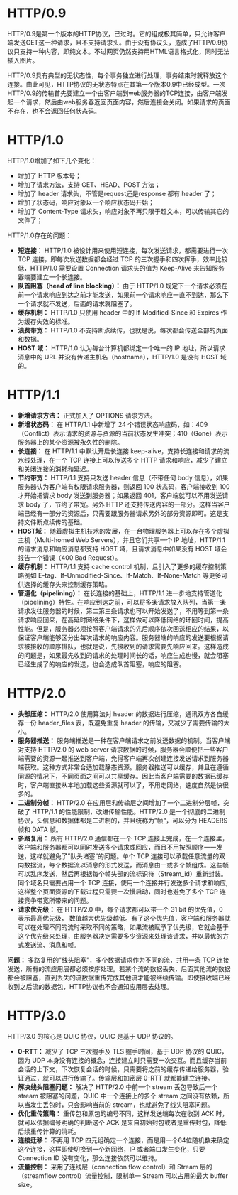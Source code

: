 # HTTP/0.9

HTTP/0.9是第一个版本的HTTP协议，已过时。它的组成极其简单，只允许客户端发送GET这一种请求，且不支持请求头。由于没有协议头，造成了HTTP/0.9协议只支持一种内容，即纯文本。不过网页仍然支持用HTML语言格式化，同时无法插入图片。

HTTP/0.9具有典型的无状态性，每个事务独立进行处理，事务结束时就释放这个连接。由此可见，HTTP协议的无状态特点在其第一个版本0.9中已经成型。一次HTTP/0.9的传输首先要建立一个由客户端到web服务器的TCP连接，由客户端发起一个请求，然后由web服务器返回页面内容，然后连接会关闭。如果请求的页面不存在，也不会返回任何状态码。

# HTTP/1.0

HTTP/1.0增加了如下几个变化：

* 增加了 HTTP 版本号；
* 增加了请求方法，支持 GET、HEAD、POST 方法；
* 增加了 header 请求头，不管是request还是response 都有 header 了；
* 增加了状态码，响应对象以一个响应状态码开始；
* 增加了 Content-Type 请求头，响应对象不再只限于超文本，可以传输其它的文件了；

HTTP/1.0存在的问题：

* **短连接：** HTTP/1.0 被设计用来使用短连接，每次发送请求，都需要进行一次 TCP 连接，即每次发送数据都会经过 TCP 的三次握手和四次挥手，效率比较低，HTTP/1.0 需要设置 Connection 请求头的值为 Keep-Alive 来告知服务器端要建立一个长连接。
* **队首阻塞（head of line blocking）：** 由于 HTTP/1.0 规定下一个请求必须在前一个请求响应到达之前才能发送，如果前一个请求响应一直不到达，那么下一个请求就不发送，后面的请求就阻塞了。
* **缓存机制：** HTTP/1.0 只使用 header 中的 If-Modified-Since 和 Expires 作为缓存失效的标准。
* **浪费带宽：** HTTP/1.0 不支持断点续传，也就是说，每次都会传送全部的页面和数据。
* **HOST 域：** HTTP/1.0 认为每台计算机都绑定一个唯一的 IP 地址，所以请求消息中的 URL 并没有传递主机名（hostname），HTTP/1.0 是没有 HOST 域的。

# HTTP/1.1

* **新增请求方法：** 正式加入了 OPTIONS 请求方法。
* **新增状态码：** 在 HTTP/1.1 中新增了 24 个错误状态响应码，如：409（Conflict）表示请求的资源与资源的当前状态发生冲突；410（Gone）表示服务器上的某个资源被永久性的删除。
* **长连接：** 在 HTTP/1.1 中默认开启长连接 keep-alive，支持长连接和请求的流水线处理，在一个 TCP 连接上可以传送多个 HTTP 请求和响应，减少了建立和关闭连接的消耗和延迟。
* **节约带宽：** HTTP/1.1 支持只发送 header 信息（不带任何 body 信息），如果服务器认为客户端有权限请求服务器，则返回 100 状态码，客户端接收到 100 才开始把请求 body 发送到服务器；如果返回 401，客户端就可以不用发送请求 body 了，节约了带宽。另外 HTTP 还支持传送内容的一部分。这样当客户端已经有一部分的资源后，只需要跟服务器请求另外的部分资源即可。这是支持文件断点续传的基础。
* **HOST域：** 随着虚拟主机技术的发展，在一台物理服务器上可以存在多个虚拟主机（Multi-homed Web Servers），并且它们共享一个 IP 地址，HTTP/1.1 的请求消息和响应消息都支持 HOST 域，且请求消息中如果没有 HOST 域会报告一个错误（400 Bad Request）。
* **缓存机制：** HTTP/1.1 支持 cache control 机制，且引入了更多的缓存控制策略例如 E-tag、If-Unmodified-Since、If-Match、If-None-Match 等更多可供选择的缓存头来控制缓存策略。
* **管道化（pipelining）：** 在长连接的基础上，HTTP/1.1 进一步地支持管道化（pipelining）特性。在响应到达之前，可以将多条请求放入队列，当第一条请求发往服务器的时候，第二第三条请求也可以开始发送了，不用等到第一条请求响应回来，在高延时网络条件下，这样做可以降低网络的环回时间，提高性能。但是，服务器必须按照客户端请求的先后顺序依次回送相应的结果，以保证客户端能够区分出每次请求的响应内容。服务器端的响应的发送要根据请求被接收的顺序排队，也就是说，先接收到的请求需要先响应回来。这样造成的问题是，如果最先收到的请求的处理时间长的话，响应生成也慢，就会阻塞已经生成了的响应的发送，也会造成队首阻塞，响应的阻塞。

# HTTP/2.0

* **头部压缩：** HTTP/2.0 使用算法对 header 的数据进行压缩，通讯双方各自缓存一份 header_files 表，既避免重复 header 的传输，又减少了需要传输的大小。
* **服务器推送：** 服务端推送是一种在客户端请求之前发送数据的机制。当客户端对支持 HTTP/2.0 的 web server 请求数据的时候，服务器会顺便把一些客户端需要的资源一起推送到客户端，免得客户端再次创建连接发送请求到服务器端获取。这种方式非常合适加载静态资源。服务器推送可以缓存，并且在遵循同源的情况下，不同页面之间可以共享缓存。因此当客户端需要的数据已缓存时，客户端直接从本地加载这些资源就可以了，不用走网络，速度自然是快很多的。
* **二进制分帧：** HTTP/2.0 在应用层和传输层之间增加了一个二进制分层帧，突破了 HTTP/1.1 的性能限制，改进传输性能。HTTP/2.0 是一个彻底的二进制协议，头信息和数据体都是二进制的，并且统称为”帧“，可以分为 HEADERS 帧和 DATA 帧。
* **多路复用：** 所有 HTTP/2.0 通信都在一个 TCP 连接上完成，在一个连接里，客户端和服务器都可以同时发送多个请求或回应，而且不用按照顺序一一发送，这样就避免了”队头堵塞“的问题。单个 TCP 连接可以承载任意流量的双向数据流，每个数据流以消息的形式发送，而消息由一或多个帧组成。这些帧可以乱序发送，然后再根据每个帧头部的流标识符（Stream_id）重新封装。同个域名只需要占用一个 TCP 连接，使用一个连接并行发送多个请求和响应,这样整个页面资源的下载过程只需要一次慢启动，同时也避免了多个 TCP 连接竞争带宽所带来的问题。
* **请求优先级：** 在 HTTP/2.0 中，每个请求都可以带一个 31 bit 的优先值，0 表示最高优先级， 数值越大优先级越低。有了这个优先值，客户端和服务器就可以在处理不同的流时采取不同的策略，如果流被赋予了优先级，它就会基于这个优先级来处理，由服务器决定需要多少资源来处理该请求，并以最优的方式发送流、消息和帧。

**问题：** 多路复用的"线头阻塞"，多个数据请求作为不同的流，共用一条 TCP 连接发送，所有的流应用层都必须按序处理。若某个流的数据丢失，后面其他流的数据都会被阻塞，直到丢失的流数据重传完成其他流才能被继续传输。即使接收端已经收到之后流的数据包，HTTP协议也不会通知应用层去处理。

# HTTP/3.0

HTTP/3.0 的核心是 QUIC 协议，QUIC 是基于 UDP 协议的。

* **0-RTT：** 减少了 TCP 三次握手及 TLS 握手时间，基于 UDP 协议的 QUIC，因为 UDP 本身没有连接的概念，连接建立时只需要一次交互。而且缓存当前会话的上下文，下次恢复会话的时候，只需要将之前的缓存传递给服务器，验证通过，就可以进行传输了。传输层和加密层 0-RTT 就都能建立连接。
* **解决线头阻塞问题：** 解决了 HTTP/2.0 中前一个 stream 丢包导致后一个 stream 被阻塞的问题，QUIC 中一个连接上的多个 stream 之间没有依赖，所以当发生丢包时，只会影响当前的 stream，也就避免了线头阻塞问题。
* **优化重传策略：** 重传包和原包的编号不同，这样发送端每次在收到 ACK 时，就可以依据编号明确的判断这个 ACK 是来自初始封包或者是重传封包，降低后续重传计算的消耗。
* **连接迁移：** 不再用 TCP 四元组确定一个连接，而是用一个64位随机数来确定这个连接，这样即使切换到一个新网络，IP 或者端口发生变化，只要 Connection ID 没有变化，那么连接依然可以维持。
* **流量控制：** 采用了连线层（connection flow control）和 Stream 层的（streamflow control）流量控制，限制单一 Stream 可以占用的最大 buffer size。